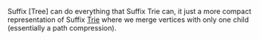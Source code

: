 Suffix [Tree] can do everything that Suffix Trie can, it just a more compact representation of Suffix [Trie](algorithms-and-data-structures/data-structures/trie.cpp) where we merge vertices with only one child (essentially a path compression).
